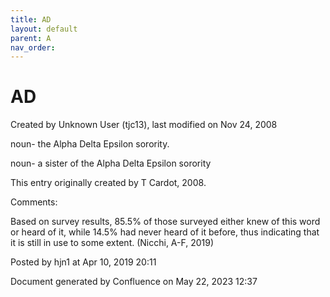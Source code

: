 ```yaml
---
title: AD
layout: default
parent: A
nav_order:
---
```


# AD

Created by  Unknown User (tjc13), last modified on Nov 24, 2008

noun- the Alpha Delta Epsilon sorority.

noun- a sister of the Alpha Delta Epsilon sorority

This entry originally created by T Cardot, 2008.

Comments:

Based on survey results, 85.5% of those surveyed either knew of this word or heard of it, while 14.5% had never heard of it before, thus indicating that it is still in use to some extent. (Nicchi, A-F, 2019) 

Posted by hjn1 at Apr 10, 2019 20:11

Document generated by Confluence on May 22, 2023 12:37



